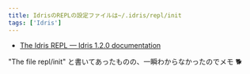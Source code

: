 ```yaml
---
title: IdrisのREPLの設定ファイルは~/.idris/repl/init
tags: ['Idris']
---
```


- [The Idris REPL &mdash; Idris 1.2.0 documentation](http://docs.idris-lang.org/en/latest/reference/repl.html)

"The file repl/init" と書いてあったものの、一瞬わからなかったのでメモ :dog2:
